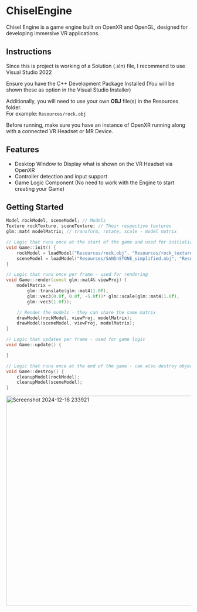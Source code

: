 # ChiselEngine
Chisel Engine is a game engine built on OpenXR and OpenGL, designed for developing immersive VR applications.

## Instructions 
Since this is project is working of a Solution (.sln) file, I recommend to use Visual Studio 2022

Ensure you have the C++ Development Package Installed (You will be shown these as option in the Visual Studio Installer)

Additionally, you will need to use your own **OBJ** file(s) in the Resources folder.\
For example: `Resources/rock.obj`

Before running, make sure you have an instance of OpenXR running along with a connected VR Headset or MR Device.

## Features
- Desktop Window to Display what is shown on the VR Headset via OpenXR
- Controller detection and input support
- Game Logic Component (No need to work with the Engine to start creating your Game)

## Getting Started
```C++
Model rockModel, sceneModel; // Models
Texture rockTexture, sceneTexture; // Their respective textures
glm::mat4 modelMatrix; // transform, rotate, scale - model matrix

// Logic that runs once at the start of the game and used for initialization/declarations
void Game::init() {
	rockModel = loadModel("Resources/rock.obj", "Resources/rock_texture.jpeg");
	sceneModel = loadModel("Resources/SANDnSTONE_simplified.obj", "Resources/SANDnSTONE_simplified.jpeg");
}

// Logic that runs once per frame - used for rendering
void Game::render(const glm::mat4& viewProj) {
	modelMatrix = 
		glm::translate(glm::mat4(1.0f), 
		glm::vec3(0.0f, 0.0f, -5.0f))* glm::scale(glm::mat4(1.0f),
		glm::vec3(1.0f));

	// Render the models - they can share the same matrix
	drawModel(rockModel, viewProj, modelMatrix);
	drawModel(sceneModel, viewProj, modelMatrix);
}

// Logic that updates per frame - used for game logic
void Game::update() {

}

// Logic that runs once at the end of the game - can also destroy objects at runtime
void Game::destroy() {
	cleanupModel(rockModel);
	cleanupModel(sceneModel);
}
```
<img width="573" alt="Screenshot 2024-12-16 233921" src="https://github.com/user-attachments/assets/de5c6c8d-4527-48e8-b493-6c9620fb4ea3" />






